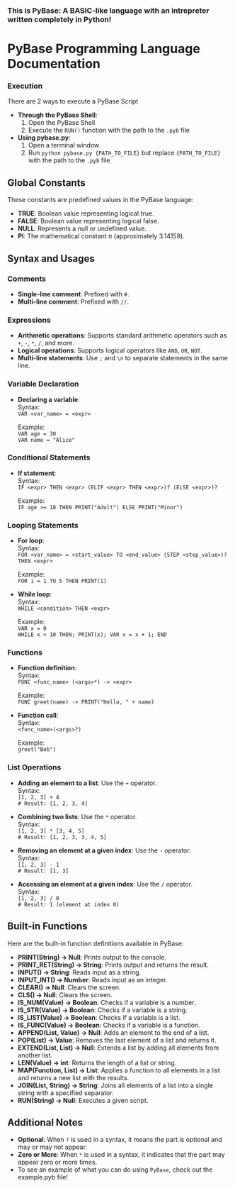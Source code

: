 ### This is PyBase: A BASIC-like language with an intrepreter written completely in Python!

# PyBase Programming Language Documentation

### Execution
There are 2 ways to execute a PyBase Script

- **Through the PyBase Shell**:
    1. Open the PyBase Shell
    2. Execute the `RUN()` function with the path to the `.pyb` file
- **Using pybase.py**:
    1. Open a terminal window
    2. Run `python pybase.py {PATH_TO_FILE}` but replace `{PATH_TO_FILE}` with the path to the `.pyb` file

## Global Constants
These constants are predefined values in the PyBase language:

- **TRUE**: Boolean value representing logical true.
- **FALSE**: Boolean value representing logical false.
- **NULL**: Represents a null or undefined value.
- **PI**: The mathematical constant π (approximately 3.14159).

## Syntax and Usages

### Comments
- **Single-line comment**: Prefixed with `#`.
- **Multi-line comment**: Prefixed with `//`.

### Expressions
- **Arithmetic operations**: Supports standard arithmetic operators such as `+`, `-`, `*`, `/`, and more.
- **Logical operations**: Supports logical operators like `AND`, `OR`, `NOT`.
- **Multi-line statements**: Use `;` and `\n` to separate statements in the same line.

### Variable Declaration
- **Declaring a variable**:  
    Syntax:  
    `VAR <var_name> = <expr>`

    Example:  
    `VAR age = 30`  
    `VAR name = "Alice"`

### Conditional Statements
- **If statement**:  
    Syntax:  
    `IF <expr> THEN <expr> (ELIF <expr> THEN <expr>)? (ELSE <expr>)?`

    Example:  
    `IF age >= 18 THEN PRINT("Adult") ELSE PRINT("Minor")`

### Looping Statements
- **For loop**:  
    Syntax:  
    `FOR <var_name> = <start_value> TO <end_value> (STEP <step_value>)? THEN <expr>`

    Example:  
    `FOR i = 1 TO 5 THEN PRINT(i)`

- **While loop**:  
    Syntax:  
    `WHILE <condition> THEN <expr>`

    Example:  
    `VAR x = 0`  
    `WHILE x < 10 THEN; PRINT(x); VAR x = x + 1; END`

### Functions
- **Function definition**:  
    Syntax:  
    `FUNC <func_name> (<args>*) -> <expr>`

    Example:  
    `FUNC greet(name) -> PRINT("Hello, " + name)`

- **Function call**:  
    Syntax:  
    `<func_name>(<args>?)`

    Example:  
    `greet("Bob")`

### List Operations
- **Adding an element to a list**: Use the `+` operator.  
    Syntax:  
    `[1, 2, 3] + 4`  
    `# Result: [1, 2, 3, 4]`

- **Combining two lists**: Use the `*` operator.  
    Syntax:  
    `[1, 2, 3] * [3, 4, 5]`  
    `# Result: [1, 2, 3, 3, 4, 5]`

- **Removing an element at a given index**: Use the `-` operator.  
    Syntax:  
    `[1, 2, 3] - 1`  
    `# Result: [1, 3]`

- **Accessing an element at a given index**: Use the `/` operator.  
    Syntax:  
    `[1, 2, 3] / 0`  
    `# Result: 1 (element at index 0)`

## Built-in Functions

Here are the built-in function definitions available in PyBase:

- **PRINT(String) -> Null**: Prints output to the console.
- **PRINT_RET(String) -> String**: Prints output and returns the result.
- **INPUT() -> String**: Reads input as a string.
- **INPUT_INT() -> Number**: Reads input as an integer.
- **CLEAR() -> Null**: Clears the screen.
- **CLS() -> Null**: Clears the screen.
- **IS_NUM(Value) -> Boolean**: Checks if a variable is a number.
- **IS_STR(Value) -> Boolean**: Checks if a variable is a string.
- **IS_LIST(Value) -> Boolean**: Checks if a variable is a list.
- **IS_FUNC(Value) -> Boolean**: Checks if a variable is a function.
- **APPEND(List, Value) -> Null**: Adds an element to the end of a list.
- **POP(List) -> Value**: Removes the last element of a list and returns it.
- **EXTEND(List, List) -> Null**: Extends a list by adding all elements from another list.
- **LEN(Value) -> int**: Returns the length of a list or string.
- **MAP(Function, List) -> List**: Applies a function to all elements in a list and returns a new list with the results.
- **JOIN(List, String) -> String**: Joins all elements of a list into a single string with a specified separator.
- **RUN(String) -> Null**: Executes a given script.

## Additional Notes
- **Optional**: When `?` is used in a syntax, it means the part is optional and may or may not appear.
- **Zero or More**: When `*` is used in a syntax, it indicates that the part may appear zero or more times.
- To see an example of what you can do using `PyBase`, check out the example.pyb file!